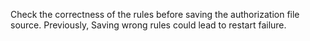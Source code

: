 Check the correctness of the rules before saving the authorization file source.
Previously, Saving wrong rules could lead to restart failure.

